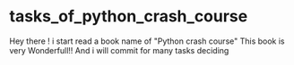 # tasks_of_python_crash_course

Hey there ! i start read a book name of "Python crash course"
This book is very Wonderfull!!
And i will commit for many tasks deciding
